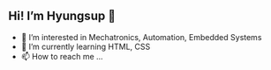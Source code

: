 ## Hi! I’m Hyungsup 👋

- 👀 I’m interested in Mechatronics, Automation, Embedded Systems
- 🌱 I’m currently learning HTML, CSS
- 📫 How to reach me ...

<!---
HyungsupPark/HyungsupPark is a ✨ special ✨ repository because its `README.md` (this file) appears on your GitHub profile.
You can click the Preview link to take a look at your changes.
--->
